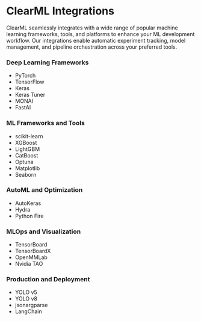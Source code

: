 # ClearML Integrations

ClearML seamlessly integrates with a wide range of popular machine learning frameworks, tools, and platforms to enhance your ML development workflow. Our integrations enable automatic experiment tracking, model management, and pipeline orchestration across your preferred tools.

### Deep Learning Frameworks
* PyTorch
* TensorFlow
* Keras
* Keras Tuner
* MONAI
* FastAI

### ML Frameworks and Tools
* scikit-learn
* XGBoost
* LightGBM
* CatBoost
* Optuna
* Matplotlib
* Seaborn

### AutoML and Optimization
* AutoKeras
* Hydra
* Python Fire

### MLOps and Visualization
* TensorBoard
* TensorBoardX
* OpenMMLab
* Nvidia TAO

### Production and Deployment
* YOLO v5
* YOLO v8
* jsonargparse
* LangChain
